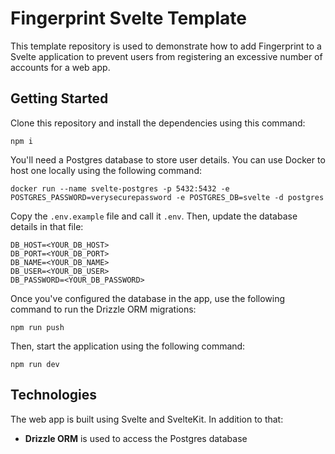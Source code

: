 # Fingerprint Svelte Template

This template repository is used to demonstrate how to add Fingerprint to a Svelte application to prevent users from registering an excessive number of accounts for a web app.

## Getting Started

Clone this repository and install the dependencies using this command:

```shell
npm i
```

You'll need a Postgres database to store user details. You can use Docker to host one locally using the following command:

```shell
docker run --name svelte-postgres -p 5432:5432 -e POSTGRES_PASSWORD=verysecurepassword -e POSTGRES_DB=svelte -d postgres
```

Copy the `.env.example` file and call it `.env`. Then, update the database details in that file:

```
DB_HOST=<YOUR_DB_HOST>
DB_PORT=<YOUR_DB_PORT>
DB_NAME=<YOUR_DB_NAME>
DB_USER=<YOUR_DB_USER>
DB_PASSWORD=<YOUR_DB_PASSWORD>
```

Once you've configured the database in the app, use the following command to run the Drizzle ORM migrations:

```shell
npm run push
```

Then, start the application using the following command:

```shell
npm run dev
```

## Technologies

The web app is built using Svelte and SvelteKit. In addition to that:

- **Drizzle ORM** is used to access the Postgres database

